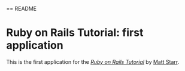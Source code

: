 == README

# Ruby on Rails Tutorial: first application

This is the first application for the
[*Ruby on Rails Tutorial*](http://railstutorial.org/)
by [Matt Starr](http://www.superstarrcomputing.com/).
